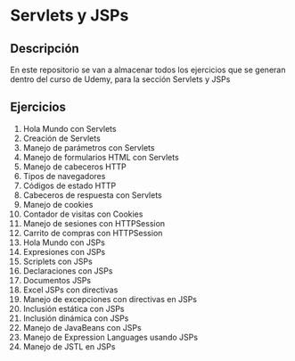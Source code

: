 # Servlets y JSPs

## Descripción

En este repositorio se van a almacenar todos los ejercicios que se generan dentro del curso de Udemy, para la sección Servlets y JSPs

## Ejercicios

1. Hola Mundo con Servlets
2. Creación de Servlets
3. Manejo de parámetros con Servlets
4. Manejo de formularios HTML con Servlets
5. Manejo de cabeceros HTTP
6. Tipos de navegadores
7. Códigos de estado HTTP
8. Cabeceros de respuesta con Servlets
9. Manejo de cookies
10. Contador de visitas con Cookies
11. Manejo de sesiones con HTTPSession
12. Carrito de compras con HTTPSession
13. Hola Mundo con JSPs
14. Expresiones con JSPs
15. Scriplets con JSPs
16. Declaraciones con JSPs
17. Documentos JSPs
18. Excel JSPs con directivas
19. Manejo de excepciones con directivas en JSPs
20. Inclusión estática con JSPs
21. Inclusión dinámica con JSPs
22. Manejo de JavaBeans con JSPs
23. Manejo de Expression Languages usando JSPs
24. Manejo de JSTL en JSPs
